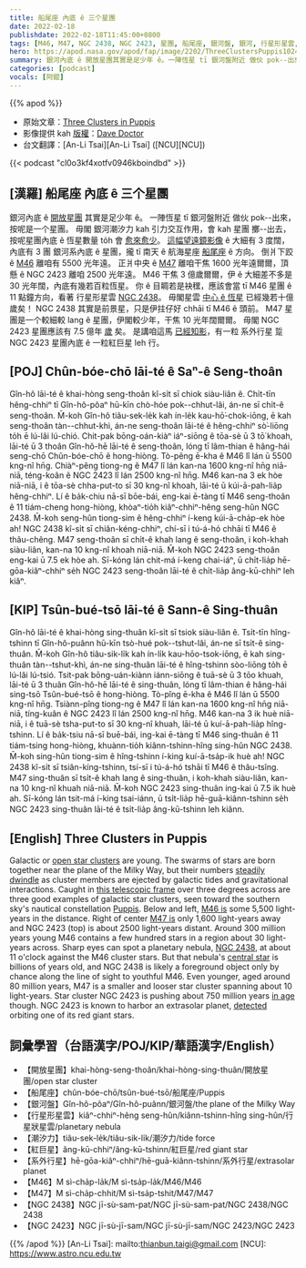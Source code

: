 ```yaml
---
title: 船尾座 內底 ê 三个星團
date: 2022-02-18
publishdate: 2022-02-18T11:45:00+0800
tags: [M46, M47, NGC 2438, NGC 2423, 星團, 船尾座, 銀河盤, 銀河, 行星形星雲, 潮汐力, 紅巨星, 系外行星]
hero: https://apod.nasa.gov/apod/fap/image/2202/ThreeClustersPuppis1024.jpg
summary: 銀河內底 ê 開放星團其實是足少年 ê。一陣恆星 tī 銀河盤附近 做伙 pok--出來，按呢是一个星團。
categories: [podcast]
vocals: [阿錕]
---
```


{{% apod %}}

- 原始文章：[Three Clusters in Puppis](https://apod.nasa.gov/apod/ap220218.html)
- 影像提供 kah [版權][copyright]：[Dave Doctor](https://daveandtelescope.wordpress.com/)
- 台文翻譯：[An-Li Tsai][An-Li Tsai] ([NCU][NCU])

{{< podcast "cl0o3kf4xotfv0946kboindbd" >}}

## [漢羅] 船尾座 內底 ê 三个星團
銀河內底 ê [開放星團][open star clusters] 其實是足少年 ê。
一陣恆星 tī 銀河盤附近 做伙 pok--出來，按呢是一个星團。
毋閣 銀河潮汐力 kah 引力交互作用，會 kah 星團 擲--出去，按呢星團內底 ê 恆星數量 to̍h 會 [愈來愈少][steadily dwindle]。
[這幅望遠鏡影像][this telescopic frame] ê 大細有 3 度闊，內底有 3 團 銀河系內底 ê 星團，攏 tī 南天 ê 航海星座 [船尾座][Puppis] ê 方向。
倒爿下跤 ê [M46][M46 is] 離咱有 5500 光年遠。
正爿中央 ê [M47][M47 is] 離咱干焦 1600 光年遠爾爾，頂懸 ê NGC 2423 離咱 2500 光年遠。
M46 干焦 3 億歲爾爾，伊 ê 大細差不多是 30 光年闊，內底有幾若百粒恆星。
你 ê 目睭若是袂䆀，應該會當 tī M46 星團 ê 11 點鐘方向，看著 行星形星雲 [NGC 2438][NGC 2438]。
毋閣星雲 [中心 ê 恆星][central star] 已經幾若十億歲矣！
NGC 2438 其實是前景星，只是伊拄仔好 chhāi tī M46 ê 頭前。
M47 星團是一个較細較 lang ê 星團，伊閣較少年，干焦 10 光年闊爾爾。
毋閣 NGC 2423 星團應該有 7.5 億年 [歲][in age] 矣。
是講咱這馬 [已經知影][detected]，有一粒 系外行星 踅 NGC 2423 星團內底 ê 一粒紅巨星 leh 行。

## [POJ] Chûn-bóe-chō lāi-té ê Saⁿ-ê Seng-thoân
Gîn-hô lāi-té ê khai-hòng seng-thoân kî-si̍t sī chiok siàu-liân ê.
Chi̍t-tīn hêng-chhiⁿ tī Gîn-hô-pôaⁿ hū-kīn chò-hóe pok--chhut-lâi, án-ne sī chi̍t-ê seng-thoân.
M̄-koh Gîn-hô tiâu-sek-le̍k kah ín-le̍k kau-hō͘-chok-iōng, ē kah seng-thoân tàn--chhut-khì, án-ne seng-thoân lāi-té ê hêng-chhiⁿ sò͘-liōng to̍h ē lú-lâi lú-chió.
Chit-pak bōng-oán-kiàⁿ iáⁿ-siōng ê tōa-sè ū 3 tō͘ khoah, lāi-té ū 3 thoân Gîn-hô-hē lāi-té ê seng-thoân, lóng tī lâm-thian ê hâng-hái seng-chō Chûn-bóe-chō ê hong-hiòng.
Tò-pêng ē-kha ê M46 lî lán ū 5500 kng-nî hn̄g.
Chiàⁿ-pêng tiong-ng ê M47 lî lán kan-na 1600 kng-nî hn̄g niā-niā, téng-koân ê NGC 2423 lî lán 2500 kng-nî hn̄g.
M46 kan-na 3 ek hòe niā-niā, i ê tōa-sè chha-put-to sī 30 kng-nî khoah, lāi-té ū kúi-ā-pah-lia̍p hêng-chhiⁿ.
Lí ê ba̍k-chiu nā-sī bōe-bái, eng-kai ē-tàng tī M46 seng-thoân ê 11 tiám-cheng hong-hiòng, khòaⁿ-tio̍h kiâⁿ-chhiⁿ-hêng seng-hûn NGC 2438.
M̄-koh seng-hûn tiong-sim ê hêng-chhiⁿ í-keng kúi-ā-cha̍p-ek hòe ah!
NGC 2438 kî-si̍t sī chiân-kéng-chhiⁿ, chí-sī i tú-á-hó chhāi tī M46 ê thâu-chêng.
M47 seng-thoân sī chi̍t-ê khah lang ê seng-thoân, i koh-khah siàu-liân, kan-na 10 kng-nî khoah niā-niā.
M̄-koh NGC 2423 seng-thoân eng-kai ū 7.5 ek hòe ah.
Sī-kóng lán chit-má í-keng chai-iáⁿ, ū chi̍t-lia̍p hē-gōa-kiâⁿ-chhiⁿ se̍h NGC 2423 seng-thoân lāi-té ê chi̍t-lia̍p âng-kū-chhiⁿ leh kiâⁿ.

## [KIP] Tsûn-bué-tsō lāi-té ê Sann-ê Sing-thuân
Gîn-hô lāi-té ê khai-hòng sing-thuân kî-si̍t sī tsiok siàu-liân ê.
Tsi̍t-tīn hîng-tshinn tī Gîn-hô-puânn hū-kīn tsò-hué pok--tshut-lâi, án-ne sī tsi̍t-ê sing-thuân.
M̄-koh Gîn-hô tiâu-sik-li̍k kah ín-li̍k kau-hōo-tsok-iōng, ē kah sing-thuân tàn--tshut-khì, án-ne sing-thuân lāi-té ê hîng-tshinn sòo-liōng to̍h ē lú-lâi lú-tsió.
Tsit-pak bōng-uán-kiànn iánn-siōng ê tuā-sè ū 3 tōo khuah, lāi-té ū 3 thuân Gîn-hô-hē lāi-té ê sing-thuân, lóng tī lâm-thian ê hâng-hái sing-tsō Tsûn-bué-tsō ê hong-hiòng.
Tò-pîng ē-kha ê M46 lî lán ū 5500 kng-nî hn̄g.
Tsiànn-pîng tiong-ng ê M47 lî lán kan-na 1600 kng-nî hn̄g niā-niā, tíng-kuân ê NGC 2423 lî lán 2500 kng-nî hn̄g.
M46 kan-na 3 ik huè niā-niā, i ê tuā-sè tsha-put-to sī 30 kng-nî khuah, lāi-té ū kuí-ā-pah-lia̍p hîng-tshinn.
Lí ê ba̍k-tsiu nā-sī buē-bái, ing-kai ē-tàng tī M46 sing-thuân ê 11 tiám-tsing hong-hiòng, khuànn-tio̍h kiânn-tshinn-hîng sing-hûn NGC 2438.
M̄-koh sing-hûn tiong-sim ê hîng-tshinn í-king kuí-ā-tsa̍p-ik huè ah!
NGC 2438 kî-si̍t sī tsiân-kíng-tshinn, tsí-sī i tú-á-hó tshāi tī M46 ê thâu-tsîng.
M47 sing-thuân sī tsi̍t-ê khah lang ê sing-thuân, i koh-khah siàu-liân, kan-na 10 kng-nî khuah niā-niā.
M̄-koh NGC 2423 sing-thuân ing-kai ū 7.5 ik huè ah.
Sī-kóng lán tsit-má í-king tsai-iánn, ū tsi̍t-lia̍p hē-guā-kiânn-tshinn se̍h NGC 2423 sing-thuân lāi-té ê tsi̍t-lia̍p âng-kū-tshinn leh kiânn.

## [English] Three Clusters in Puppis
Galactic or [open star clusters][open star clusters] are young.
The swarms of stars are born together near the plane of the Milky Way, but their numbers [steadily dwindle][steadily dwindle] as cluster members are ejected by galactic tides and gravitational interactions.
Caught in [this telescopic frame][this telescopic frame] over three degrees across are three good examples of galactic star clusters, seen toward the southern sky's nautical constellation [Puppis][Puppis].
Below and left, [M46 is][M46 is] some 5,500 light-years in the distance.
Right of center [M47 is][M47 is] only 1,600 light-years away and NGC 2423 (top) is about 2500 light-years distant.
Around 300 million years young M46 contains a few hundred stars in a region about 30 light-years across.
Sharp eyes can spot a planetary nebula, [NGC 2438][NGC 2438], at about 11 o'clock against the M46 cluster stars.
But that nebula's [central star][central star] is billions of years old, and NGC 2438 is likely a foreground object only by chance along the line of sight to youthful M46.
Even younger, aged around 80 million years, M47 is a smaller and looser star cluster spanning about 10 light-years.
Star cluster NGC 2423 is pushing about 750 million years [in age][in age] though.
NGC 2423 is known to harbor an extrasolar planet, [detected][detected] orbiting one of its red giant stars.

## 詞彙學習（台語漢字/POJ/KIP/華語漢字/English）
- 【開放星團】khai-hòng-seng-thoân/khai-hòng-sing-thuân/開放星團/open star cluster
- 【船尾座】chûn-bóe-chō/tsûn-bué-tsō/船尾座/Puppis
- 【銀河盤】Gîn-hô-pôaⁿ/Gîn-hô-puânn/銀河盤/the plane of the Milky Way
- 【行星形星雲】kiâⁿ-chhiⁿ-hêng seng-hûn/kiânn-tshinn-hîng sing-hûn/行星狀星雲/planetary nebula
- 【潮汐力】tiâu-sek-le̍k/tiâu-sik-li̍k/潮汐力/tide force
- 【紅巨星】âng-kū-chhiⁿ/âng-kū-tshinn/紅巨星/red giant star
- 【系外行星】hē-gōa-kiâⁿ-chhiⁿ/hē-guā-kiânn-tshinn/系外行星/extrasolar planet
- 【M46】M sì-cha̍p-la̍k/M sì-tsa̍p-la̍k/M46/M46
- 【M47】M sì-cha̍p-chhit/M sì-tsa̍p-tshit/M47/M47
- 【NGC 2438】NGC jī-sù-sam-pat/NGC jī-sù-sam-pat/NGC 2438/NGC 2438
- 【NGC 2423】NGC jī-sù-jī-sam/NGC jī-sù-jī-sam/NGC 2423/NGC 2423

{{% /apod %}}
[An-Li Tsai]: mailto:thianbun.taigi@gmail.com
[NCU]: https://www.astro.ncu.edu.tw

[copyright]: https://apod.nasa.gov/apod/fap/lib/about_apod.html#srapply

[open star clusters]:http://messier.seds.org/open.html
[steadily dwindle]:https://en.wikipedia.org/wiki/Open_cluster#Eventual_fate
[this telescopic frame]:https://www.astrobin.com/ok6qec/
[Puppis]:http://hawastsoc.org/deepsky/pup/index.html
[M46 is]:https://www.universetoday.com/35075/messier-46/
[M47 is]:https://www.universetoday.com/35129/messier-47-star-cluster/
[NGC 2438]:https://apod.nasa.gov/apod/ap120403.html
[central star]:https://chandra.harvard.edu/xray_sources/white_dwarfs.html
[in age]:https://apod.nasa.gov/apod/ap171115.html
[detected]:https://arxiv.org/abs/0706.2174
